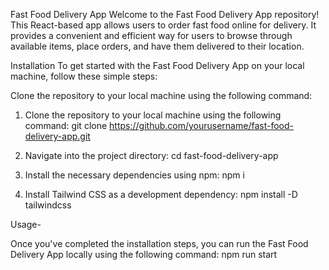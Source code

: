 Fast Food Delivery App
Welcome to the Fast Food Delivery App repository! This React-based app allows users to order fast food online for delivery. It provides a convenient and efficient way for users to browse through available items, place orders, and have them delivered to their location.

Installation
To get started with the Fast Food Delivery App on your local machine, follow these simple steps:

Clone the repository to your local machine using the following command:

1. Clone the repository to your local machine using the following command:
    git clone https://github.com/yourusername/fast-food-delivery-app.git

2. Navigate into the project directory:
   cd fast-food-delivery-app

3. Install the necessary dependencies using npm:
     npm i

4. Install Tailwind CSS as a development dependency:
    npm install -D tailwindcss

Usage-

Once you've completed the installation steps, you can run the Fast Food Delivery App locally using the following command:
  npm run start

  

 
